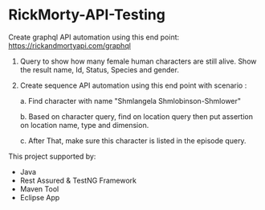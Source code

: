# RickMorty-API-Testing
Create graphql API automation using this end point: https://rickandmortyapi.com/graphql

1. Query to show how many female human characters are still alive. Show the result name, Id, Status, Species and gender.
2. Create sequence API automation using this end point with scenario : 
	
	a. Find character with name "Shmlangela Shmlobinson-Shmlower" 
	
	b. Based on character query, find on location query then put assertion on location name, type and dimension. 
	
	c. After That, make sure this character is listed in the episode query.
    
    
This project supported by:
- Java 
- Rest Assured & TestNG Framework
- Maven Tool
- Eclipse App
